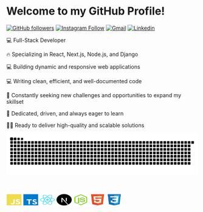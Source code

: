# Welcome to my GitHub Profile!

[![GitHub followers](https://img.shields.io/github/followers/lucasluisborges.svg?style=social&label=Follow&maxAge=2592000)](https://github.com/lucasluisborges?tab=followers) 
[![Instagram Follow](https://img.shields.io/badge/-E4405F?style=social&label=Instagram&logo=instagram)](https://www.instagram.com/llborgesss/)
[![Gmail](https://img.shields.io/badge/-%23333?label=Gmail&style=social&logo=gmail)](https://www.instagram.com/llborgesss/)
[![Linkedin](https://img.shields.io/badge/-%230077B5?style=social&label=Linkedin&logo=linkedin)](https://www.instagram.com/llborgesss/)

💻 Full-Stack Developer 

🔥 Specializing in React, Next.js, Node.js, and Django

💻 Building dynamic and responsive web applications 

💻 Writing clean, efficient, and well-documented code

🚀 Constantly seeking new challenges and opportunities to expand my skillset 

💪 Dedicated, driven, and always eager to learn 

👨‍💻 Ready to deliver high-quality and scalable solutions 

![Snake animation](https://github.com/LucasLuisBorges/LucasLuisBorges/blob/output/github-contribution-grid-snake.svg)

##
 
<div style="display: inline_block"><br>
  <img align="center" alt="Lucas-Js" height="30" width="40" src="https://raw.githubusercontent.com/devicons/devicon/master/icons/javascript/javascript-plain.svg">
  <img align="center" alt="Lucas-Ts" height="30" width="40" src="https://raw.githubusercontent.com/devicons/devicon/master/icons/typescript/typescript-plain.svg">
  <img align="center" alt="Lucas-React" height="30" width="40" src="https://raw.githubusercontent.com/devicons/devicon/master/icons/react/react-original.svg">
  <img align="center" alt="Lucas-React" height="30" width="40" src="https://raw.githubusercontent.com/devicons/devicon/master/icons/nextjs/nextjs-original.svg">
  <img align="center" alt="Lucas-React" height="30" width="40" src="https://raw.githubusercontent.com/devicons/devicon/master/icons/nodejs/nodejs-original.svg">
  <img align="center" alt="Lucas-HTML" height="30" width="40" src="https://raw.githubusercontent.com/devicons/devicon/master/icons/html5/html5-original.svg">
  <img align="center" alt="Lucas-CSS" height="30" width="40" src="https://raw.githubusercontent.com/devicons/devicon/master/icons/css3/css3-original.svg">
</div>
